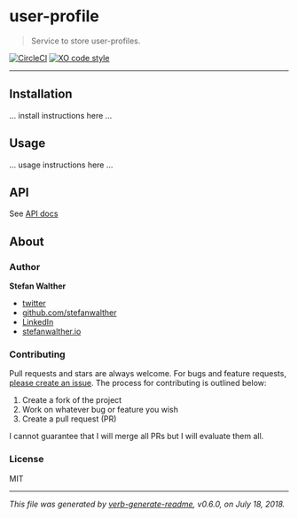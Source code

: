 # user-profile

> Service to store user-profiles.

[![CircleCI](https://img.shields.io/circleci/project/github/sammler/user-profile.svg)](https://circleci.com/gh/sammler/user-profile)
[![XO code style](https://img.shields.io/badge/code_style-XO--space-5ed9c7.svg)](https://github.com/sindresorhus/eslint-config-xo-space)

---

## Installation

... install instructions here ...

## Usage

... usage instructions here ...

## API

See [API docs](./docs/api-docs.md)

## About

### Author
**Stefan Walther**

* [twitter](http://twitter.com/waltherstefan)  
* [github.com/stefanwalther](http://github.com/stefanwalther) 
* [LinkedIn](https://www.linkedin.com/in/stefanwalther/) 
* [stefanwalther.io](https://stefanwalther.io)

### Contributing
Pull requests and stars are always welcome. For bugs and feature requests, [please create an issue](https://github.com/sammler/user-profile/issues). The process for contributing is outlined below:

1. Create a fork of the project
2. Work on whatever bug or feature you wish
3. Create a pull request (PR)

I cannot guarantee that I will merge all PRs but I will evaluate them all.

### License
MIT

***

_This file was generated by [verb-generate-readme](https://github.com/verbose/verb-generate-readme), v0.6.0, on July 18, 2018._

